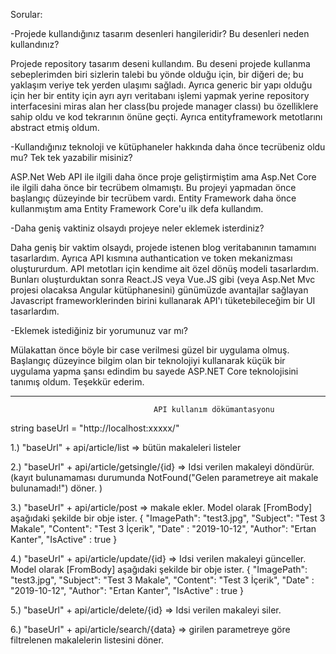 Sorular:

-Projede kullandığınız tasarım desenleri hangileridir? Bu desenleri neden kullandınız?
  
  Projede repository tasarım deseni kullandım. Bu deseni projede kullanma sebeplerimden biri sizlerin talebi bu yönde olduğu için, bir diğeri de; bu yaklaşım veriye tek yerden ulaşımı sağladı. Ayrıca generic bir yapı olduğu için her bir entity için ayrı ayrı veritabanı işlemi yapmak yerine repository interfacesini miras alan her class(bu projede manager classı) bu özelliklere sahip oldu ve kod tekrarının önüne geçti. Ayrıca entityframework metotlarını abstract etmiş oldum.


-Kullandığınız teknoloji ve kütüphaneler hakkında daha önce tecrübeniz oldu mu? Tek tek yazabilir misiniz?
  
  ASP.Net Web API ile ilgili daha önce proje geliştirmiştim ama Asp.Net Core ile ilgili daha önce bir tecrübem olmamıştı. Bu projeyi yapmadan önce başlangıç düzeyinde bir tecrübem vardı. Entity Framework daha önce kullanmıştım ama Entity Framework Core'u ilk defa kullandım. 


-Daha geniş vaktiniz olsaydı projeye neler eklemek isterdiniz?
  
  Daha geniş bir vaktim olsaydı, projede istenen blog veritabanının tamamını tasarlardım. Ayrıca API kısmına authantication ve token mekanizması oluştururdum. API metotları için kendime ait özel dönüş modeli tasarlardım. Bunları oluşturduktan sonra React.JS veya Vue.JS gibi (veya Asp.Net Mvc projesi olacaksa Angular kütüphanesini) günümüzde avantajlar sağlayan Javascript frameworklerinden birini kullanarak API'ı tüketebileceğim bir UI tasarlardım.



-Eklemek istediğiniz bir yorumunuz var mı?

  Mülakattan önce böyle bir case verilmesi güzel bir uygulama olmuş. Başlangıç düzeyince bilgim olan bir teknolojiyi kullanarak küçük bir uygulama yapma şansı edindim bu sayede ASP.NET Core teknolojisini tanımış oldum. Teşekkür ederim.
    
    
   
__________________________________________________________________________________________________________________________________________


                                    API kullanım dökümantasyonu
                                    
string baseUrl = "http://localhost:xxxxx/"

  1.) "baseUrl" + api/article/list => bütün makaleleri listeler
  
  2.) "baseUrl" + api/article/getsingle/{id} => Idsi verilen makaleyi döndürür.(kayıt bulunamaması durumunda NotFound("Gelen parametreye ait makale bulunamadı!") döner. )
  
  3.) "baseUrl" + api/article/post => makale ekler. Model olarak [FromBody] aşağıdaki şekilde bir obje ister.
        {
          "ImagePath": "test3.jpg",
          "Subject": "Test 3 Makale",
          "Content": "Test 3 İçerik",
          "Date" : "2019-10-12",
          "Author": "Ertan Kanter",
          "IsActive" : true
        }
        
  4.) "baseUrl" + api/article/update/{id} => Idsi verilen makaleyi günceller. Model olarak [FromBody] aşağıdaki şekilde bir obje ister.
        {
          "ImagePath": "test3.jpg",
          "Subject": "Test 3 Makale",
          "Content": "Test 3 İçerik",
          "Date" : "2019-10-12",
          "Author": "Ertan Kanter",
          "IsActive" : true
        }
        
  5.) "baseUrl" + api/article/delete/{id} => Idsi verilen makaleyi siler.
  
  6.) "baseUrl" + api/article/search/{data} => girilen parametreye göre filtrelenen makalelerin listesini döner.  
  
